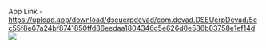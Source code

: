App Link - https://upload.app/download/dseuerpdevad/com.devad.DSEUerpDevad/5cc55f8e67a24bf8741850ffd86eedaa1804346c5e626d0e586b83758e1ef14d
<img src="https://github.com/CoreAnujDixit/ERP_Rnative/assets/93566696/cfdcfd93-4db2-4286-ba5a-266c061bad5b" />

